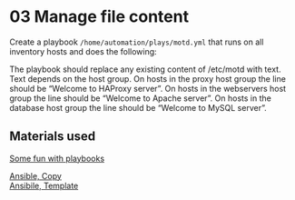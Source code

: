 # 03 Manage file content

Create a playbook ```/home/automation/plays/motd.yml``` that runs on all inventory hosts and does the following:

The playbook should replace any existing content of /etc/motd with text. Text depends on the host group.
On hosts in the proxy host group the line should be “Welcome to HAProxy server”.
On hosts in the webservers host group the line should be “Welcome to Apache server”.
On hosts in the database host group the line should be “Welcome to MySQL server”.

## Materials used

[Some fun with playbooks](https://tunnelix.com/some-funs-with-ansible-playbooks/)

[Ansible, Copy](https://docs.ansible.com/ansible/latest/collections/ansible/windows/win_copy_module.html)\
[Ansibile, Template](https://docs.ansible.com/ansible/latest/collections/ansible/builtin/template_module.html)
